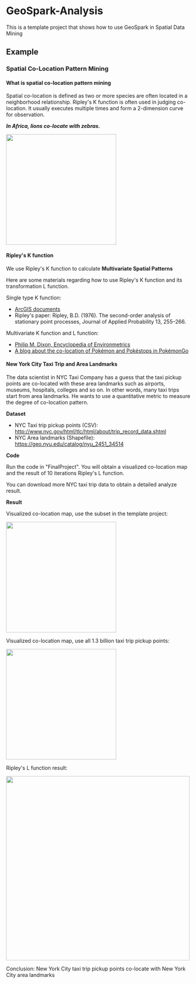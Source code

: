# GeoSpark-Analysis

This is a template project that shows how to use GeoSpark in Spatial Data Mining

## Example

### Spatial Co-Location Pattern Mining

#### What is spatial co-location pattern mining
Spatial co-location is defined as two or more species are often located in a neighborhood relationship. Ripley's K function is often used in judging co-location. It usually executes multiple times and form a 2-dimension curve for observation.

***In Africa, lions co-locate with zebras.***

<img src="https://github.com/jiayuasu/GeoSparkTemplateProject/raw/master/geospark-analysis/src/test/resources/colocation.png" width="300">

#### Ripley's K function
We use Ripley's K function to calculate **Multivariate Spatial Patterns**

Here are some materials regarding how to use Ripley's K function and its transformation L function.

Single type K function:

* [ArcGIS documents](http://pro.arcgis.com/en/pro-app/tool-reference/spatial-statistics/h-how-multi-distance-spatial-cluster-analysis-ripl.htm)
* Ripley's paper: Ripley, B.D. (1976). The second-order analysis of stationary point processes, Journal of Applied Probability
13, 255–266.

Multivariate K function and L function:

* [Philip M. Dixon, Encyclopedia of Environmetrics](https://www3.nd.edu/~mhaenggi/ee87021/Dixon-K-Function.pdf)
* [A blog about the co-location of Pokémon and Pokéstops in PokémonGo](http://blog.jlevente.com/understanding-the-cross-k-function/)

#### New York City Taxi Trip and Area Landmarks

The data scientist in NYC Taxi Company has a guess that the taxi pickup points are co-located with these area landmarks such as airports, museums, hospitals, colleges and so on. In other words, many taxi trips start from area landmarks. He wants to use a quantitative metric to measure the degree of co-location pattern.

**Dataset**

* NYC Taxi trip pickup points (CSV): http://www.nyc.gov/html/tlc/html/about/trip_record_data.shtml
* NYC Area landmarks (Shapefile): https://geo.nyu.edu/catalog/nyu_2451_34514

**Code**

Run the code in "FinalProject". You will obtain a visualized co-location map and the result of 10 iterations Ripley's L function.

You can download more NYC taxi trip data to obtain a detailed analyze result.

**Result**

Visualized co-location map, use the subset in the template project:

<img src="https://github.com/jiayuasu/GeoSparkTemplateProject/raw/master/geospark-analysis/src/test/resources/colocationMap.png" width="300">

Visualized co-location map, use all 1.3 billion taxi trip pickup points:

<img src="https://github.com/jiayuasu/GeoSparkTemplateProject/raw/master/geospark-analysis/src/test/resources/nyccolocation.png" width="300">

Ripley's L function result:

<img src="https://github.com/jiayuasu/GeoSparkTemplateProject/raw/master/geospark-analysis/src/test/resources/colocationResult.png" width="500">

Conclusion:
New York City taxi trip pickup points co-locate with New York City area landmarks